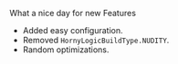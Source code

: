 What a nice day for new Features

- Added easy configuration.
- Removed `HornyLogicBuildType.NUDITY`.
- Random optimizations.
